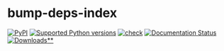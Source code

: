 # bump-deps-index

[![PyPI](https://img.shields.io/pypi/v/bump-deps-index?style=flat-square)](https://pypi.org/project/bump-deps-index/)
[![Supported Python
versions](https://img.shields.io/pypi/pyversions/bump-deps-index.svg)](https://pypi.org/project/bump-deps-index/)
[![check](https://github.com/gaborbernat/bump-deps-index/actions/workflows/check.yaml/badge.svg)](https://github.com/gaborbernat/bump-deps-index/actions/workflows/check.yaml)
[![Documentation Status](https://readthedocs.org/projects/bump-deps-index/badge/?version=latest)](https://bump-deps-index.readthedocs.io/en/latest/?badge=latest)
[![Downloads](https://static.pepy.tech/badge/bump-deps-index/month)\*\*](https://pepy.tech/project/bump-deps-index)
